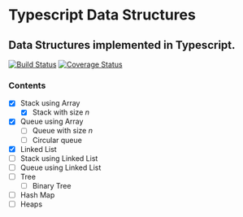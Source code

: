# Typescript Data Structures

## Data Structures implemented in Typescript.

[![Build Status](https://travis-ci.com/digi0ps/typescript-data-structures.svg?branch=master)](https://travis-ci.com/digi0ps/typescript-data-structures)
[![Coverage Status](https://coveralls.io/repos/github/digi0ps/typescript-data-structures/badge.svg?branch=master)](https://coveralls.io/github/digi0ps/typescript-data-structures?branch=master)

### Contents

- [x] Stack using Array
  - [x] Stack with size _n_
- [x] Queue using Array
  - [ ] Queue with size _n_
  - [ ] Circular queue
- [x] Linked List
- [ ] Stack using Linked List
- [ ] Queue using Linked List
- [ ] Tree
  - [ ] Binary Tree
- [ ] Hash Map
- [ ] Heaps

